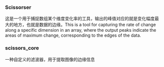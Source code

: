 ### Scissorser
这是一个用于捕捉数组某个维度变化率的工具，输出的峰值对应的就是变化幅度最大的地方，也就是数据的边缘。This is a tool for capturing the rate of change along a specific dimension in an array, where the output peaks indicate the areas of maximum change, corresponding to the edges of the data.

### scissors_core
一种自定义的滤波器，用于提取图像的边缘信息
